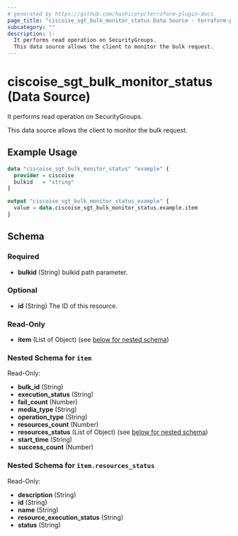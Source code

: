 ```yaml
---
# generated by https://github.com/hashicorp/terraform-plugin-docs
page_title: "ciscoise_sgt_bulk_monitor_status Data Source - terraform-provider-ciscoise"
subcategory: ""
description: |-
  It performs read operation on SecurityGroups.
  This data source allows the client to monitor the bulk request.
---
```


# ciscoise_sgt_bulk_monitor_status (Data Source)

It performs read operation on SecurityGroups.

This data source allows the client to monitor the bulk request.

## Example Usage

```terraform
data "ciscoise_sgt_bulk_monitor_status" "example" {
  provider = ciscoise
  bulkid   = "string"
}

output "ciscoise_sgt_bulk_monitor_status_example" {
  value = data.ciscoise_sgt_bulk_monitor_status.example.item
}
```

<!-- schema generated by tfplugindocs -->
## Schema

### Required

- **bulkid** (String) bulkid path parameter.

### Optional

- **id** (String) The ID of this resource.

### Read-Only

- **item** (List of Object) (see [below for nested schema](#nestedatt--item))

<a id="nestedatt--item"></a>
### Nested Schema for `item`

Read-Only:

- **bulk_id** (String)
- **execution_status** (String)
- **fail_count** (Number)
- **media_type** (String)
- **operation_type** (String)
- **resources_count** (Number)
- **resources_status** (List of Object) (see [below for nested schema](#nestedobjatt--item--resources_status))
- **start_time** (String)
- **success_count** (Number)

<a id="nestedobjatt--item--resources_status"></a>
### Nested Schema for `item.resources_status`

Read-Only:

- **description** (String)
- **id** (String)
- **name** (String)
- **resource_execution_status** (String)
- **status** (String)


